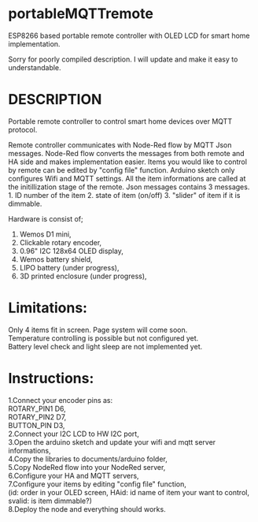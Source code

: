 # portableMQTTremote

ESP8266 based portable remote controller with OLED LCD for smart home implementation.

Sorry for poorly compiled description. I will update and make it easy to understandable.

# DESCRIPTION 

Portable remote controller to control smart home devices over MQTT protocol.

Remote controller communicates with Node-Red flow by MQTT Json messages. Node-Red flow converts the messages from both remote and HA side and makes implementation easier. Items you would like to control by remote can be edited by "config file" function. Arduino sketch only configures Wifi and MQTT settings. All the item informations are called at the initillization stage of the remote.
Json messages contains 3 messages. 1. ID number of the item 2. state of item (on/off) 3. "slider" of item if it is dimmable. 

Hardware is consist of;
1. Wemos D1 mini,
2. Clickable rotary encoder,
3. 0.96" I2C 128x64 OLED display,
4. Wemos battery shield,
5. LIPO battery (under progress),
6. 3D printed enclosure (under progress),

# Limitations:  
Only 4 items fit in screen. Page system will come soon.  
Temperature controlling is possible but not configured yet.  
Battery level check and light sleep are not implemented yet.

# Instructions:  
1.Connect your encoder pins as:  
ROTARY_PIN1  D6,  
ROTARY_PIN2 D7,  
BUTTON_PIN  D3,  
2.Connect your I2C LCD to HW I2C port,  
3.Open the arduino sketch and update your wifi and mqtt server informations,  
4.Copy the libraries to documents/arduino folder,  
5.Copy NodeRed flow into your NodeRed server,  
6.Configure your HA and MQTT servers,  
7.Configure your items by editing "config file" function,  
(id: order in your OLED screen, HAid: id name of item your want to control, svalid: is item dimmable?)  
8.Deploy the node and everything should works.
